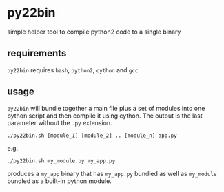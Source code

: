 # py22bin
simple helper tool to compile python2 code to a single binary


## requirements
`py22bin` requires `bash`, `python2`, `cython` and `gcc`

## usage
`py22bin` will bundle together a main file plus a set of modules into one python script and then compile it using cython. The output is the last parameter without the `.py` extension.
```
./py22bin.sh [module_1] [module_2] .. [module_n] app.py
```
e.g.

```
./py22bin.sh my_module.py my_app.py
```
produces a `my_app` binary that has `my_app.py` bundled as well as `my_module` bundled as a built-in python module.
